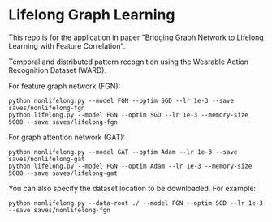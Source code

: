 # Lifelong Graph Learning

   This repo is for the application in paper "Bridging Graph Network to Lifelong
   Learning with Feature Correlation".

   Temporal and distributed pattern recognition using
   the Wearable Action Recognition Dataset (WARD).

   For feature graph network (FGN):

    python nonlifelong.py --model FGN --optim SGD --lr 1e-3 --save saves/nonlifelong-fgn
    python lifelong.py --model FGN --optim SGD --lr 1e-3 --memory-size 5000 --save saves/lifelong-fgn

   For graph attention network (GAT):

    python nonlifelong.py --model GAT --optim Adam --lr 1e-3 --save saves/nonlifelong-gat
    python lifelong.py --model FGN --optim Adam --lr 1e-3 --memory-size 5000 --save saves/lifelong-gat

   You can also specify the dataset location to be downloaded. For example:

    python nonlifelong.py --data-root ./ --model FGN --optim SGD --lr 1e-3 --save saves/nonlifelong-fgn
